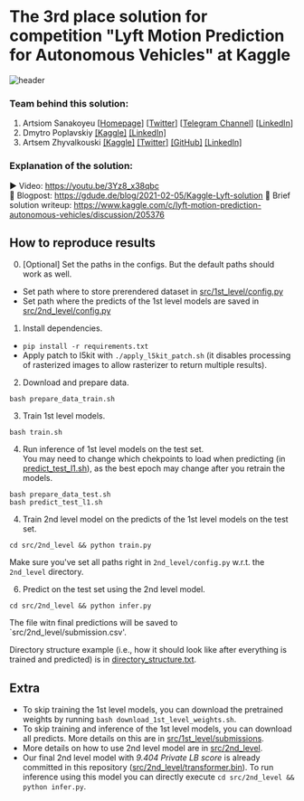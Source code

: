 # The 3rd place solution for competition "Lyft Motion Prediction for Autonomous Vehicles" at Kaggle

![header](img/header.png)

### Team behind this solution:
1. Artsiom Sanakoyeu [[Homepage](https://gdude.de)] [[Twitter](https://twitter.com/artsiom_s)] [[Telegram Channel](https://t.me/gradientdude)] [[LinkedIn](https://www.linkedin.com/in/sanakoev)]
2. Dmytro Poplavskiy [[Kaggle]](https://www.kaggle.com/dmytropoplavskiy) [[LinkedIn]](https://www.linkedin.com/in/dmytropoplavskiy/)
3. Artsem Zhyvalkouski [[Kaggle]](https://www.kaggle.com/aruchomu) [[Twitter]](https://twitter.com/artem_aruchomu) [[GitHub]](https://github.com/heartkilla) [[LinkedIn]](https://www.linkedin.com/in/zhyvalkouski/)

### Explanation of the solution:
▶️  Video: https://youtu.be/3Yz8_x38qbc  
📜 Blogpost: https://gdude.de/blog/2021-02-05/Kaggle-Lyft-solution 
📝 Brief solution writeup: https://www.kaggle.com/c/lyft-motion-prediction-autonomous-vehicles/discussion/205376

## How to reproduce results
0. [Optional] Set the paths in the configs. But the default paths should work as well.
  - Set path where to store prerendered dataset in [src/1st_level/config.py](src/1st_level/config.py)
  - Set path where the predicts of the 1st level models are saved in [src/2nd_level/config.py](src/2nd_level/config.py)

1. Install dependencies. 
  - `pip install -r requirements.txt`
  - Apply patch to l5kit with `./apply_l5kit_patch.sh` (it disables processing of rasterized images to allow rasterizer to return multiple results).

2. Download and prepare data.
```
bash prepare_data_train.sh
```
3. Train 1st level models.
```
bash train.sh
```
4. Run inference of 1st level models on the test set.  
You may need to change which chekpoints to load when predicting (in [predict_test_l1.sh](predict_test_l1.sh)), as the best epoch may change after you retrain the models.
```
bash prepare_data_test.sh
bash predict_test_l1.sh
```
4. Train 2nd level model on the predicts of the 1st level models on the test set.
```
cd src/2nd_level && python train.py
```
Make sure you've set all paths right in `2nd_level/config.py` w.r.t. the `2nd_level` directory.

6. Predict on the test set using the 2nd level model.
```
cd src/2nd_level && python infer.py
```

The file witn final predictions will be saved to `src/2nd_level/submission.csv'.  

Directory structure example (i.e., how it should look like after everything is trained and predicted) is in [directory_structure.txt](directory_structure.txt).


## Extra
- To skip training the 1st level models, you can download the pretrained weights by running `bash download_1st_level_weights.sh`.
- To skip training and inference of the 1st level models, you can download all predicts. More details on this are in [src/1st_level/submissions](src/1st_level/submissions).
- More details on how to use 2nd level model are in [src/2nd_level](src/2nd_level).
- Our final 2nd level model with *9.404 Private LB score* is already committed in this repository ([src/2nd_level/transformer.bin](src/2nd_level/transformer.bin)). To run inference using this model you can directly execute `cd src/2nd_level && python infer.py`.

